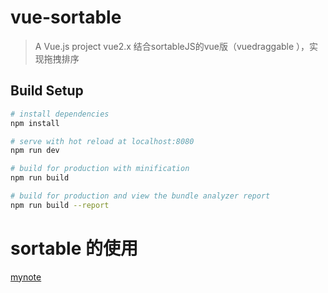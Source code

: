 # vue-sortable

> A Vue.js project
> vue2.x 结合sortableJS的vue版（vuedraggable ），实现拖拽排序

## Build Setup

``` bash
# install dependencies
npm install

# serve with hot reload at localhost:8080
npm run dev

# build for production with minification
npm run build

# build for production and view the bundle analyzer report
npm run build --report
```
# sortable 的使用
[mynote](http://note.youdao.com/noteshare?id=ecc5d22f10e6e380e5cad9ed493230f7&sub=0B187A78B4B146BB83BBFA0D00000121)